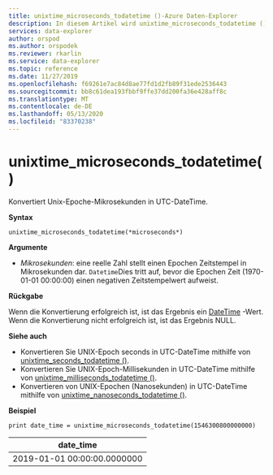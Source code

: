```yaml
---
title: unixtime_microseconds_todatetime ()-Azure Daten-Explorer
description: In diesem Artikel wird unixtime_microseconds_todatetime () in Azure Daten-Explorer beschrieben.
services: data-explorer
author: orspod
ms.author: orspodek
ms.reviewer: rkarlin
ms.service: data-explorer
ms.topic: reference
ms.date: 11/27/2019
ms.openlocfilehash: f69261e7ac84d8ae77fd1d2fb89f31ede2536443
ms.sourcegitcommit: bb8c61dea193fbbf9ffe37dd200fa36e428aff8c
ms.translationtype: MT
ms.contentlocale: de-DE
ms.lasthandoff: 05/13/2020
ms.locfileid: "83370238"
---
```

# <a name="unixtime_microseconds_todatetime"></a>unixtime_microseconds_todatetime()

Konvertiert Unix-Epoche-Mikrosekunden in UTC-DateTime.

**Syntax**

`unixtime_microseconds_todatetime(*microseconds*)`

**Argumente**

* *Mikrosekunden*: eine reelle Zahl stellt einen Epochen Zeitstempel in Mikrosekunden dar. `Datetime`Dies tritt auf, bevor die Epochen Zeit (1970-01-01 00:00:00) einen negativen Zeitstempelwert aufweist.

**Rückgabe**

Wenn die Konvertierung erfolgreich ist, ist das Ergebnis ein [DateTime](./scalar-data-types/datetime.md) -Wert. Wenn die Konvertierung nicht erfolgreich ist, ist das Ergebnis NULL.

**Siehe auch**

* Konvertieren Sie UNIX-Epoch seconds in UTC-DateTime mithilfe von [unixtime_seconds_todatetime ()](unixtime-seconds-todatetimefunction.md).
* Konvertieren Sie UNIX-Epoch-Millisekunden in UTC-DateTime mithilfe von [unixtime_milliseconds_todatetime ()](unixtime-milliseconds-todatetimefunction.md).
* Konvertieren von UNIX-Epochen (Nanosekunden) in UTC-DateTime mithilfe von [unixtime_nanoseconds_todatetime ()](unixtime-nanoseconds-todatetimefunction.md).

**Beispiel**

<!-- csl: https://help.kusto.windows.net/Samples  -->
```kusto
print date_time = unixtime_microseconds_todatetime(1546300800000000)
```

|date_time|
|---|
|2019-01-01 00:00:00.0000000|
